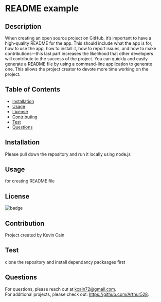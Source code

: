 # README example
  ## Description
  When creating an open source project on GitHub, it’s important to have a high-quality README for the app. This should include what the app is for, how to use the app, how to install it, how to report issues, and how to make contributions—this last part increases the likelihood that other developers will contribute to the success of the project. You can quickly and easily generate a README file by using a command-line application to generate one. This allows the project creator to devote more time working on the project.
  ## Table of Contents
  * [Installation](#installation)
  * [Usage](#usage)
  * [License](#license)
  * [Contributing](#contribution)
  * [Test](#test)
  * [Questions](#questions)
  
  ## Installation 
  Please pull down the repository and run it locally using node.js
  ## Usage
   for creating README file
  ## License
  ![badge](http://img.shields.io/badge/license-MIT-blue.svg)
  ## Contribution
  Project created by Kevin Cain
  ## Test
   clone the repository and install dependancy packaages first
  ## Questions
  For questions, please reach out at kcain72@gmail.com. <br />
  For additional projects, please check out: https://github.com/Arthur528.
